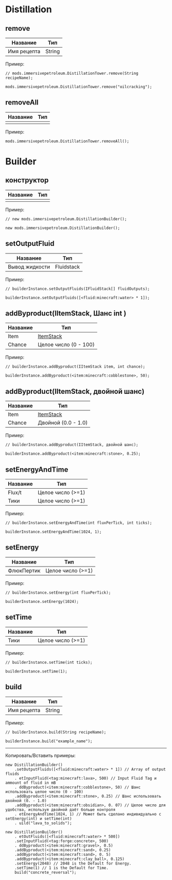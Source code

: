 # Distillation

## remove

| Название    | Тип    |
| ----------- | ------ |
| Имя рецепта | String |

Пример:
```ZenScript
// mods.immersivepetroleum.DistillationTower.remove(String recipeName);

mods.immersivepetroleum.DistillationTower.remove("oilcracking");
```

## removeAll

| Название | Тип |
| -------- | --- |
|          |     |

Пример:
```ZenScript
mods.immersivepetroleum.DistillationTower.removeAll();
```

# Builder

## конструктор

| Название | Тип |
| -------- | --- |
|          |     |

Пример:
```zenscript
// new mods.immersivepetroleum.DistillationBuilder();

new mods.immersivepetroleum.DistillationBuilder();
```

## setOutputFluid

| Название       | Тип                                         |
| -------------- | ------------------------------------------- |
| Вывод жидкости | Fluidstack |

Пример:
```zenscript
// builderInstance.setOutputFluids(IFluidStack[] fluidOutputs);

builderInstance.setOutputFluids([<fluid:minecraft:water> * 1]);
```

## addByproduct(IItemStack, Шанс int )

| Название | Тип                                     |
| -------- | --------------------------------------- |
| Item     | [ItemStack](/vanilla/api/items/IItemStack) |
| Chance   | Целое число (0 - 100)                   |

Пример:
```zenscript
// builderInstance.addByproduct(IItemStack item, int chance);

builderInstance.addByproduct(<item:minecraft:cobblestone>, 50);
```

## addByproduct(IItemStack, двойной шанс)

| Название | Тип                                     |
| -------- | --------------------------------------- |
| Item     | [ItemStack](/vanilla/api/items/IItemStack) |
| Chance   | Двойной (0.0 - 1.0)                     |

Пример:
```zenscript
// builderInstance.addByproduct(IItemStack, двойной шанс);

builderInstance.addByproduct(<item:minecraft:stone>, 0.25);
```

## setEnergyAndTime

| Название | Тип               |
| -------- | ----------------- |
| Flux/t   | Целое число (>=1) |
| Тики     | Целое число (>=1) |

Пример:
```zenscript
// builderInstance.setEnergyAndTime(int fluxPerTick, int ticks);

builderInstance.setEnergyAndTime(1024, 1);
```

## setEnergy

| Название   | Тип               |
| ---------- | ----------------- |
| ФлюкПертик | Целое число (>=1) |

Пример:
```zenscript
// builderInstance.setEnergy(int fluxPerTick);

builderInstance.setEnergy(1024);
```

## setTime

| Название | Тип               |
| -------- | ----------------- |
| Тики     | Целое число (>=1) |

Пример:
```zenscript
// builderInstance.setTime(int ticks);

builderInstance.setTime(1);
```

## build

| Название    | Тип    |
| ----------- | ------ |
| Имя рецепта | String |

Пример:
```zenscript
// builderInstance.build(String recipeName);

builderInstance.build("example_name");
```

---

Копировать/Вставить примеры:
```zenscript
new DistillationBuilder()
    .setOutputFluids([<fluid:minecraft:water> * 1]) // Array of output fluids
    . etInputFluid(<tag:minecraft:lava>, 500) // Input Fluid Tag и ammount of fluid in mB
    . ddByproduct(<item:minecraft:cobblestone>, 50) // Шанс использовать целое число (0 - 100)
    .addByproduct(<item:minecraft:stone>, 0.25) // Шанс использовать двойной (0. - 1.0)
    .addByproduct(<item:minecraft:obsidian>, 0. 07) // Целое число для удобства, используя двойной даёт больше контроля
    . etEnergyAndTime(1024, 1) // Может быть сделано индивидуально с setEnergy(int) и setTime(int)
    . uild("lava_to_solids");

new DistillationBuilder()
    . etOutFluids([<fluid:minecraft:water> * 500])
    .setInputFluid(<tag:forge:concrete>, 500)
    . ddByproduct(<item:minecraft:gravel>, 0.5)
    .addByproduct(<item:minecraft:sand>, 0.25)
    .addByproduct(<item:minecraft:sand>, 0. 5)
    .addByproduct(<item:minecraft:clay_ball>, 0.125)
    .setEnergy(2048) // 2048 is the Default for Energy.
    .setTime(1) // 1 is the Default for Time.
    build("concrete_reversal");
```
